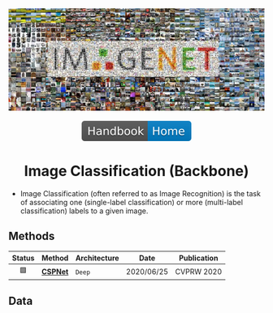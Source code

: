 <div align="center">
<img width="800" src="data/image_classification.png">
<br><br>
<div>
	<a href="https://github.com/phlong3105/one/blob/master/handbook/README.md"><img src="../data/badge/handbook_home.svg"></a>
</div>

Image Classification (Backbone)
=============================

</div>

- Image Classification (often referred to as Image Recognition) is the task of associating one (single-label classification) or more (multi-label classification) labels to a given image.


## Methods

| Status | Method                  | Architecture | Date       | Publication     |
|:------:|-------------------------|--------------|------------|-----------------|
|   🟩   | [**CSPNet**](cspnet.md) | `Deep`       | 2020/06/25 | CVPRW&nbsp;2020 |


## Data

